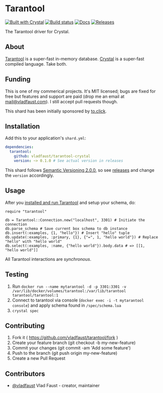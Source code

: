 # Tarantool

[![Built with Crystal](https://img.shields.io/badge/built%20with-crystal-000000.svg?style=flat-square)](https://crystal-lang.org/)
[![Build status](https://img.shields.io/travis/vladfaust/tarantool-crystal/master.svg?style=flat-square)](https://travis-ci.org/vladfaust/tarantool-crystal)
[![Docs](https://img.shields.io/badge/docs-available-brightgreen.svg?style=flat-square)](https://vladfaust.com/tarantool-crystal)
[![Releases](https://img.shields.io/github/release/vladfaust/tarantool-crystal.svg?style=flat-square)](https://github.com/vladfaust/tarantool-crystal/releases)

The Tarantool driver for Crystal.

## About

[Tarantool](https://tarantool.io/) is a super-fast in-memory database. [Crystal](https://crystal-lang.org/) is a super-fast compiled language. Take both.

## Funding

This is one of my commerical projects. It's MIT licensed; bugs are fixed for free but features and support are paid (drop me an email at mail@vladfaust.com). I still accept pull requests though.

This shard has been initially sponsored by [to.click](https://to.click).

## Installation

Add this to your application's `shard.yml`:

```yaml
dependencies:
  tarantool:
    github: vladfaust/tarantool-crystal
    version: ~> 0.1.0 # See actual version in releases
```

This shard follows [Semantic Versioning 2.0.0](https://semver.org/), so see [releases](https://github.com/vladfaust/tarantool-crystal/releases) and change the `version` accordingly.

## Usage

After you [installed and run Tarantool](https://tarantool.io/en/doc/1.9/book/getting_started/index.html) and setup your schema, do:

```crystal
require "tarantool"

db = Tarantool::Connection.new("localhost", 3301) # Initiate the connection
db.parse_schema # Save current box schema to db instance
db.insert(:examples, {1, "hello"}) # Insert "hello" tuple
db.update(:examples, :primary, {1}, {"=", 1, "hello world"}) # Replace "hello" with "hello world"
db.select(:examples, :name, {"hello world"}).body.data # => [[1, "hello world"]]
```

All Tarantool interactions are *synchronous*.

## Testing

1. Run `docker run --name mytarantool -d -p 3301:3301 -v /var/lib/docker/volumes/tarantool:/var/lib/tarantool tarantool/tarantool:1`
2. Connect to tarantool via console (`docker exec -i -t mytarantool console`) and apply schema found in `/spec/schema.lua`
3. `crystal spec`

## Contributing

1. Fork it ( https://github.com/vladfaust/tarantool/fork )
2. Create your feature branch (git checkout -b my-new-feature)
3. Commit your changes (git commit -am 'Add some feature')
4. Push to the branch (git push origin my-new-feature)
5. Create a new Pull Request

## Contributors

- [@vladfaust](https://github.com/vladfaust) Vlad Faust - creator, maintainer
